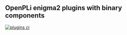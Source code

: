 OpenPLi enigma2 plugins with binary components
-------
[![plugins ci](https://github.com/OpenPLi/enigma2-binary-plugins/actions/workflows/ci.yml/badge.svg)](https://github.com/OpenPLi/enigma2-binary-plugins/actions/workflows/ci.yml)
